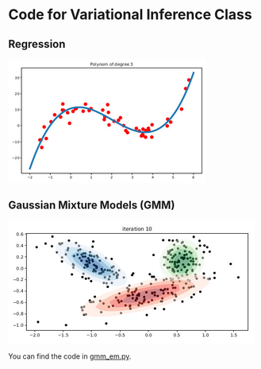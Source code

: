 # Code for Variational Inference Class

## Regression

![](regression.jpg)

## Gaussian Mixture Models (GMM)

![](gmm.jpg)

You can find the code in [gmm_em.py](gmm_em.py).
